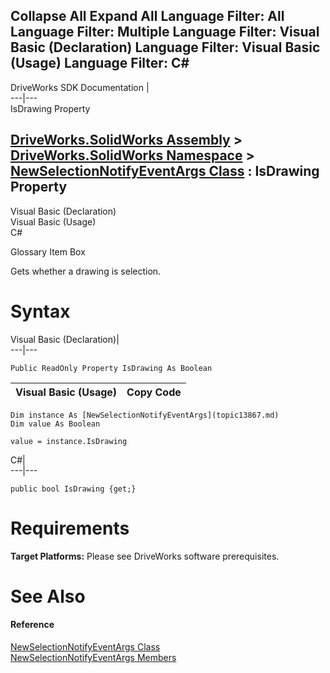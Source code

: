 Collapse All Expand All Language Filter: All  Language Filter: Multiple  Language Filter: Visual Basic (Declaration) Language Filter: Visual Basic (Usage) Language Filter: C#  
---  
DriveWorks SDK Documentation  |   
---|---  
IsDrawing Property   
  
[DriveWorks.SolidWorks Assembly](topic13342.md) > [DriveWorks.SolidWorks Namespace](topic13345.md) > [NewSelectionNotifyEventArgs Class](topic13867.md) : IsDrawing Property  
---  
  
Visual Basic (Declaration)    
Visual Basic (Usage)    
C# 

Glossary Item Box

Gets whether a drawing is selection. 

# Syntax

Visual Basic (Declaration)|   
---|---  
      
    
    Public ReadOnly Property IsDrawing As Boolean  
  
Visual Basic (Usage)| Copy Code  
---|---  
      
    
    Dim instance As [NewSelectionNotifyEventArgs](topic13867.md)
    Dim value As Boolean
     
    value = instance.IsDrawing  
  
C#|   
---|---  
      
    
    public bool IsDrawing {get;}  
  
# Requirements

**Target Platforms:** Please see DriveWorks software prerequisites.

# See Also

#### Reference

[NewSelectionNotifyEventArgs Class](topic13867.md)   
[NewSelectionNotifyEventArgs Members](topic13868.md)


